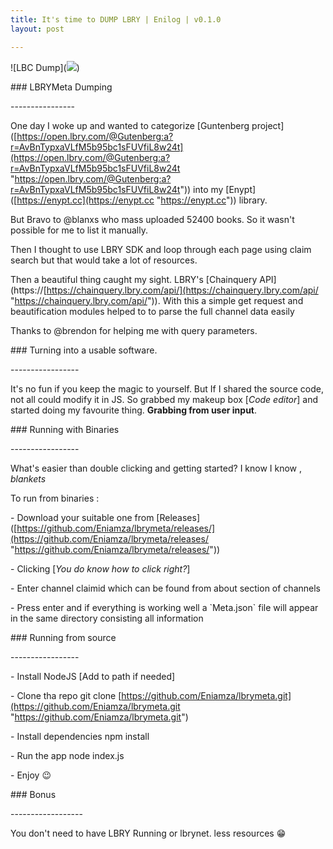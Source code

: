 ```yaml
---
title: It's time to DUMP LBRY | Enilog | v0.1.0
layout: post

---
```

!\[LBC Dump\](![](https://imgur.com/IVBQQOo.png))

\### LBRYMeta Dumping

\----------------

One day I woke up and wanted to categorize \[Guntenberg project\]([https://open.lbry.com/@Gutenberg:a?r=AvBnTypxaVLfM5b95bc1sFUVfiL8w24t](https://open.lbry.com/@Gutenberg:a?r=AvBnTypxaVLfM5b95bc1sFUVfiL8w24t "https://open.lbry.com/@Gutenberg:a?r=AvBnTypxaVLfM5b95bc1sFUVfiL8w24t")) into my \[Enypt\]([https://enypt.cc](https://enypt.cc "https://enypt.cc")) library.

But Bravo to @blanxs who mass uploaded 52400 books. So it wasn't possible for me to list it manually.

Then I thought to use LBRY SDK and loop through each page using claim search but that would take a lot of resources.

Then a beautiful thing caught my sight. LBRY's \[Chainquery API\](https://[https://chainquery.lbry.com/api/](https://chainquery.lbry.com/api/ "https://chainquery.lbry.com/api/")). With this a simple get request and beautification modules helped to to parse the full channel data easily

Thanks to @brendon for helping me with query parameters.

\### Turning into a usable software.

\-----------------

It's no fun if you keep the magic to yourself. But If I shared the source code, not all could modify it in JS. So grabbed my makeup box \[*Code editor*\] and started doing my favourite thing. **Grabbing from user input**. 

\### Running with Binaries

\-----------------

What's easier than double clicking and getting started? I know I know , *blankets*

To run from binaries :

\- Download your suitable one from \[Releases\]([https://github.com/Eniamza/lbrymeta/releases/](https://github.com/Eniamza/lbrymeta/releases/ "https://github.com/Eniamza/lbrymeta/releases/"))

\- Clicking \[*You do know how to click right?*\]

\- Enter channel claimid which can be found from about section of channels

\- Press enter and if everything is working well a \`Meta.json\` file will appear in the same directory consisting all information

\### Running from source

\-----------------

\- Install NodeJS \[Add to path if needed\]

\- Clone tha repo git clone [https://github.com/Eniamza/lbrymeta.git](https://github.com/Eniamza/lbrymeta.git "https://github.com/Eniamza/lbrymeta.git")

\- Install dependencies npm install

\- Run the app node index.js

\- Enjoy 😉

\### Bonus

\------------------

You don't need to have LBRY Running or lbrynet. less resources :grin: